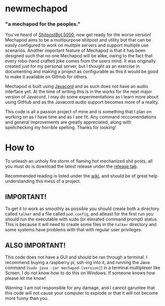 # newmechapod
### "a mechapod for the peoples."

You've heard of [ShitpostBot 5000](https://twitter.com/ShitpostBot5000), now get ready for the worse version! Mechapod aims to be a multipurpose shitpost and utility bot that can be easily configured to work on mulitple servers and support multiple use scenarios. Another important feature of Mechapod is that it has been designed such that no one Mechapod will be alike, owing to the fact that every robo-hand crafted joke comes from the users mind. It was originally created just for my personal server, but I thought as an exercise in documenting and making a project as configurable as this it would be good to make it available on GitHub for others. 

Mechapod is built using [Javacord](https://github.com/Javacord/Javacord) and as such does not have an audio interface yet. At the time of writing this is in the works for the next major version of Javacord. I may do some experimentations as I learn more about using GitHub and as the Javacord audio support becomes more of a reality.

This code is all a passion project of mine and is something that I plan on working on as I have time and as I see fit. Any command reccomendations and general improvements are greatly appreciated, along with spellchecking my horrible spelling. Thanks for looking!

# How to
To unleash an unholy fire storm of flaming hot mechanized shit posts, all you must do is download the latest release under the [release tab](https://github.com/rbuxton1/newmechapod/releases). 

Recommended reading is listed under the [wiki](https://github.com/rbuxton1/newmechapod/wiki/), and should be of great help understanding this mess of a project.

## IMPORTANT!
To get it to work as smoothly as possible you should create both a directory called ``talker`` and a file called ``pod.config``, and atleast for the first run you should run the executable with sudo (or elevated command prompt) status. This is because it will need to create some files in the ``talker`` directory and some systems have problems with that with regular user privileges.

## ALSO IMPORTANT!
This code does not have a GUI and should be ran through a terminal. I recommend buying a raspberry pi, ssh-ing into it, and running the Java command (``sudo java -jar mechapod-[version]``) in a terminal multiplexer like Screen. I do not know how to do this on Windows. If someone knows how please let me know!

Warning: I am not responsible for any damage, and I cannot garuntee that this code will not cause your computer to explode or that it will not become more funny than you. 
